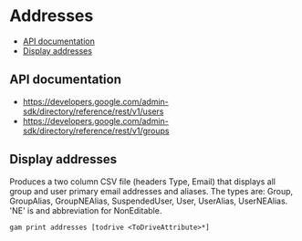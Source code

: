 # Addresses
- [API documentation](#api-documentation)
- [Display addresses](#display-addresses)

## API documentation
* https://developers.google.com/admin-sdk/directory/reference/rest/v1/users
* https://developers.google.com/admin-sdk/directory/reference/rest/v1/groups

## Display addresses
Produces a two column CSV file (headers Type, Email) that displays all group and user primary
email addresses and aliases. The types are: Group, GroupAlias, GroupNEAlias,
SuspendedUser, User, UserAlias, UserNEAlias. 'NE' is and abbreviation for NonEditable.
```
gam print addresses [todrive <ToDriveAttribute>*]
```
